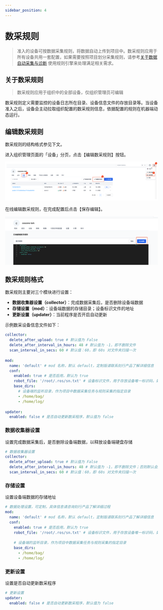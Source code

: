 ```yaml
---
sidebar_position: 4
---
```


# 数采规则

> 准入的设备可按数据采集规则，将数据自动上传到项目中。数采规则应用于所有设备共用一套配置，如果需要按照项目划分采集规则，请参考[关于数据自动采集与诊断](../../use-case/data-diagnosis/1-intro.md) 使用规则引擎来处理满足相关需求。

## 关于数采规则

> 数采规则应用于组织中的全部设备，仅组织管理员可编辑

数采规则定义需要监控的设备日志所在目录、设备信息文件的存放目录等。当设备准入之后，设备会主动拉取组织配置的数采规则信息，依据配置的规则在机器端动态运行。

## 编辑数采规则

数采规则的结构格式参见下文。

进入组织管理页面的「设备」分页，点击【编辑数采规则】按钮。

![org-device](./img/org-device.png)

在线编辑数采规则，在完成配置后点击【保存编辑】。

![org-dev-rule-save](./img/device-save-collector.png)

## 数采规则格式

数采规则主要对三个模块进行设置：

- **数据收集器设置（collector）**：完成数据采集后，是否删除设备端数据
- **存储设置（mod）**：设备端数据的存储目录；设备标识文件的地址
- **更新设置（updater）**：当前程序是否开启自动更新

示例数采设备信息文件如下：

```yaml
collector:
  delete_after_upload: true # 默认值为 False
  delete_after_interval_in_hours: 48 # 默认值为 -1，即不删除文件
  scan_interval_in_secs: 60 # 默认值：60，即 60s 对文件夹扫描一次

mod:
  name: 'default' # mod 名称，默认 default，定制版请联系刻行产品了解详细信息
  conf:
    enabled: true # 是否启用，默认为 true
    robot_file: '/root/.ros/sn.txt' # 设备标识文件，用于存放设备唯一标识码，如 sn
    base_dirs:
      # 设备端的监听目录，作为项目中数据采集任务与规则采集的指定目录
      - /home/bag/
      - /home/log/

updater:
  enabled: false # 是否自动更新数采程序，默认值为 false
```

### 数据收集器设置

设置完成数据采集后，是否删除设备端数据，以释放设备端硬盘存储

```yaml
# 数据收集器设置
collector:
  delete_after_upload: true # 默认值为 False
  delete_after_interval_in_hours: 48 # 默认值为 -1，即不删除文件；否则默认会删除 48 小时以前的旧数据
  scan_interval_in_secs: 60 # 默认值：60，即 60s 对文件夹扫描一次
```

### 存储设置

设置设备端数据的存储地址

```yaml
# 数据处理设置，可定制，具体信息请咨询刻行产品了解详细过程
mod:
  name: 'default' # mod 名称，默认 default，定制版请联系刻行产品了解详细信息
  conf:
    enabled: true # 是否启用，默认为 true
    robot_file: '/root/.ros/sn.txt' # 设备标识文件，用于存放设备唯一标识码，如 sn

    # 设备端的监听目录，作为项目中数据采集任务与规则采集的指定目录
    base_dirs:
      - /home/bag/
      - /home/log/
```

### 更新设置

设置是否自动更新数采程序

```yaml
# 更新设置
updater:
  enabled: false # 是否自动更新数采程序，默认值为 false
```
